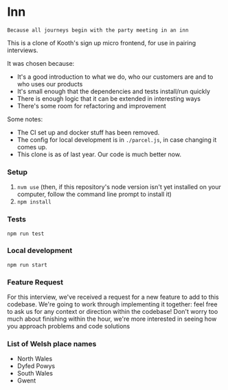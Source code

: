 # Inn

```
Because all journeys begin with the party meeting in an inn
```

This is a clone of Kooth's sign up micro frontend, for use in pairing interviews.

It was chosen because:

- It's a good introduction to what we do, who our customers are and to who uses our products
- It's small enough that the dependencies and tests install/run quickly
- There is enough logic that it can be extended in interesting ways
- There's some room for refactoring and improvement

Some notes:

- The CI set up and docker stuff has been removed.
- The config for local development is in `./parcel.js`, in case changing it comes up.
- This clone is as of last year. Our code is much better now.

### Setup

1. `nvm use` (then, if this repository's node version isn't yet installed on your computer, follow the command line prompt to install it)
2. `npm install`

### Tests

`npm run test`

### Local development

`npm run start`

### Feature Request

For this interview, we've received a request for a new feature to add to this codebase.
We're going to work through implementing it together: feel free to ask us for any context or direction within the codebase!
Don't worry too much about finishing within the hour, we're more interested in seeing how you approach problems and code solutions

### List of Welsh place names

- North Wales
- Dyfed Powys
- South Wales
- Gwent
